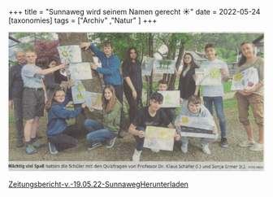 +++
title = "Sunnaweg wird seinem Namen gerecht ☀"
date = 2022-05-24
[taxonomies]
tags = ["Archiv" ,"Natur" ]
+++

![](images/image-1-1024x556.png)

[Zeitungsbericht-v.-19.05.22-Sunnaweg](https://volksschule-partenkirchen.de/wp-content/uploads/Zeitungsbericht-v.-19.05.22-Sunnaweg.pdf)[Herunterladen](https://volksschule-partenkirchen.de/wp-content/uploads/Zeitungsbericht-v.-19.05.22-Sunnaweg.pdf)
